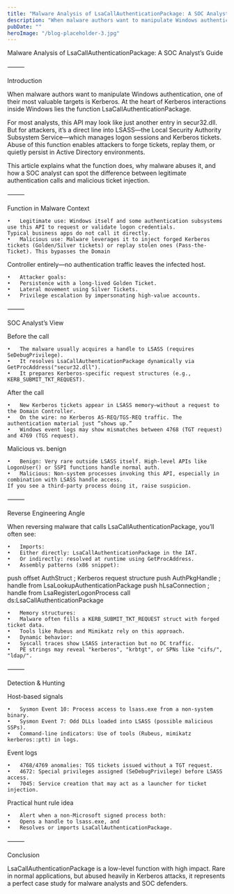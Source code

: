 ```yaml
---
title: "Malware Analysis of LsaCallAuthenticationPackage: A SOC Analyst’s Guide"
description: "When malware authors want to manipulate Windows authentication, one of their most valuable targets is Kerberos. At the heart of Kerberos interactions inside Windows lies the function LsaCallAuthenticationPackage."
pubDate: ""
heroImage: "/blog-placeholder-3.jpg"
---
```

Malware Analysis of LsaCallAuthenticationPackage: A SOC Analyst’s Guide

⸻

Introduction

When malware authors want to manipulate Windows authentication, one of their most valuable targets is Kerberos. At the heart of Kerberos interactions inside Windows lies the function LsaCallAuthenticationPackage.

For most analysts, this API may look like just another entry in secur32.dll. But for attackers, it’s a direct line into LSASS—the Local Security Authority Subsystem Service—which manages logon sessions and Kerberos tickets. Abuse of this function enables attackers to forge tickets, replay them, or quietly persist in Active Directory environments.

This article explains what the function does, why malware abuses it, and how a SOC analyst can spot the difference between legitimate authentication calls and malicious ticket injection.

⸻

Function in Malware Context

	•	Legitimate use: Windows itself and some authentication subsystems use this API to request or validate logon credentials. 
 	Typical business apps do not call it directly.
	•	Malicious use: Malware leverages it to inject forged Kerberos tickets (Golden/Silver tickets) or replay stolen ones (Pass-the-Ticket). This bypasses the Domain 
Controller entirely—no authentication traffic leaves the infected host.

	•	Attacker goals:
	•	Persistence with a long-lived Golden Ticket.
	•	Lateral movement using Silver Tickets.
	•	Privilege escalation by impersonating high-value accounts.

⸻

SOC Analyst’s View

Before the call

	•	The malware usually acquires a handle to LSASS (requires SeDebugPrivilege).
	•	It resolves LsaCallAuthenticationPackage dynamically via GetProcAddress("secur32.dll").
	•	It prepares Kerberos-specific request structures (e.g., KERB_SUBMIT_TKT_REQUEST).

After the call

	•	New Kerberos tickets appear in LSASS memory—without a request to the Domain Controller.
	•	On the wire: no Kerberos AS-REQ/TGS-REQ traffic. The authentication material just “shows up.”
	•	Windows event logs may show mismatches between 4768 (TGT request) and 4769 (TGS request).

Malicious vs. benign

	•	Benign: Very rare outside LSASS itself. High-level APIs like LogonUser() or SSPI functions handle normal auth.
	•	Malicious: Non-system processes invoking this API, especially in combination with LSASS handle access. 
 	If you see a third-party process doing it, raise suspicion.

⸻

Reverse Engineering Angle

When reversing malware that calls LsaCallAuthenticationPackage, you’ll often see:

	•	Imports:
	•	Either directly: LsaCallAuthenticationPackage in the IAT.
	•	Or indirectly: resolved at runtime using GetProcAddress.
	•	Assembly patterns (x86 snippet):

push offset AuthStruct       ; Kerberos request structure
push AuthPkgHandle           ; handle from LsaLookupAuthenticationPackage
push hLsaConnection          ; handle from LsaRegisterLogonProcess
call ds:LsaCallAuthenticationPackage


	•	Memory structures:
	•	Malware often fills a KERB_SUBMIT_TKT_REQUEST struct with forged ticket data.
	•	Tools like Rubeus and Mimikatz rely on this approach.
	•	Dynamic behavior:
	•	Syscall traces show LSASS interaction but no DC traffic.
	•	PE strings may reveal "kerberos", "krbtgt", or SPNs like "cifs/", "ldap/".

⸻

Detection & Hunting

Host-based signals

	•	Sysmon Event 10: Process access to lsass.exe from a non-system binary.
	•	Sysmon Event 7: Odd DLLs loaded into LSASS (possible malicious SSPs).
	•	Command-line indicators: Use of tools (Rubeus, mimikatz kerberos::ptt) in logs.

Event logs

	•	4768/4769 anomalies: TGS tickets issued without a TGT request.
	•	4672: Special privileges assigned (SeDebugPrivilege) before LSASS access.
	•	7045: Service creation that may act as a launcher for ticket injection.

Practical hunt rule idea

	•	Alert when a non-Microsoft signed process both:
	•	Opens a handle to lsass.exe, and
	•	Resolves or imports LsaCallAuthenticationPackage.

⸻

Conclusion

LsaCallAuthenticationPackage is a low-level function with high impact. Rare in normal applications, but abused heavily in Kerberos attacks, it represents a perfect case study for malware analysts and SOC defenders.
